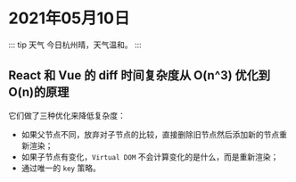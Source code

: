 # 2021年05月10日

::: tip 天气
今日杭州晴，天气温和。
:::

## React 和 Vue 的 diff 时间复杂度从 O(n^3) 优化到 O(n)的原理

它们做了三种优化来降低复杂度：

- 如果父节点不同，放弃对子节点的比较，直接删除旧节点然后添加新的节点重新渲染；
- 如果子节点有变化，`Virtual DOM` 不会计算变化的是什么，而是重新渲染；
- 通过唯一的 `key` 策略。